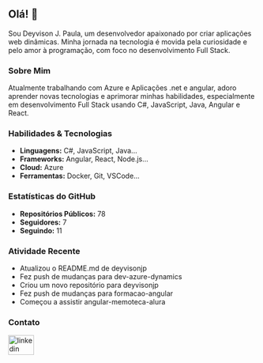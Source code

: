 <br clear="both">

## Olá! 👋

Sou Deyvison J. Paula, um desenvolvedor apaixonado por criar aplicações web dinâmicas. Minha jornada na tecnologia é movida pela curiosidade e pelo amor à programação, com foco no desenvolvimento Full Stack.

### Sobre Mim

Atualmente trabalhando com Azure e Aplicações .net e angular, adoro aprender novas tecnologias e aprimorar minhas habilidades, especialmente em desenvolvimento Full Stack usando C#, JavaScript, Java, Angular e React.

### Habilidades & Tecnologias

- **Linguagens:** C#, JavaScript, Java...
- **Frameworks:** Angular, React, Node.js...
- **Cloud:** Azure
- **Ferramentas:** Docker, Git, VSCode...

### Estatísticas do GitHub

- **Repositórios Públicos:** 78
- **Seguidores:** 7
- **Seguindo:** 11

### Atividade Recente

- Atualizou o README.md de deyvisonjp
- Fez push de mudanças para dev-azure-dynamics
- Criou um novo repositório para deyvisonjp
- Fez push de mudanças para formacao-angular
- Começou a assistir angular-memoteca-alura

### Contato

<div align="left">
  <a href="https://www.linkedin.com/in/deyvisonjpaula/" target="_blank">
    <img src="https://raw.githubusercontent.com/maurodesouza/profile-readme-generator/master/src/assets/icons/social/linkedin/default.svg" width="52" height="40" alt="linkedin logo"  />
  </a>
</div>

###
